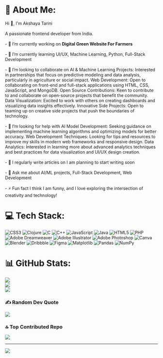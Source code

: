 # 💫 About Me:
Hi 👋, I'm Akshaya Tarini<br><br>A passionate frontend developer from India.<br><br>- 🔭 I’m currently working on **Digital Green Website For Farmers**<br><br>- 🌱 I’m currently learning UI/UX, Machine Learning, Python, Full-Stack Development<br><br>- 👯 I’m looking to collaborate on AI & Machine Learning Projects: Interested in partnerships that focus on predictive modeling and data analysis, particularly in agriculture or social impact. Web Development: Open to collaborating on front-end and full-stack applications using HTML, CSS, JavaScript, and MongoDB. Open Source Contributions: Keen to contribute to and collaborate on open-source projects that benefit the community. Data Visualization: Excited to work with others on creating dashboards and visualizing data insights effectively. Innovative Side Projects: Open to teaming up on creative side projects that push the boundaries of technology.<br><br>- 🤝 I’m looking for help with AI Model Development: Seeking guidance on implementing machine learning algorithms and optimizing models for better accuracy. Web Development Techniques: Looking for tips and resources to improve my skills in modern web frameworks and responsive design. Data Analytics: Interested in learning more about advanced analytics techniques and best practices for data visualization and UI/UX design creation.<br><br>- 📝 I regularly write articles on I am planning to start writing soon<br><br>- 💬 Ask me about AI/ML projects, Full-Stack Development, Web Development<br><br>- ⚡ Fun fact I think I am funny, and I love exploring the intersection of creativity and technology!


# 💻 Tech Stack:
![CSS3](https://img.shields.io/badge/css3-%231572B6.svg?style=plastic&logo=css3&logoColor=white) ![Clojure](https://img.shields.io/badge/Clojure-%23Clojure.svg?style=plastic&logo=Clojure&logoColor=Clojure) ![C](https://img.shields.io/badge/c-%2300599C.svg?style=plastic&logo=c&logoColor=white) ![C++](https://img.shields.io/badge/c++-%2300599C.svg?style=plastic&logo=c%2B%2B&logoColor=white) ![JavaScript](https://img.shields.io/badge/javascript-%23323330.svg?style=plastic&logo=javascript&logoColor=%23F7DF1E) ![Java](https://img.shields.io/badge/java-%23ED8B00.svg?style=plastic&logo=openjdk&logoColor=white) ![HTML5](https://img.shields.io/badge/html5-%23E34F26.svg?style=plastic&logo=html5&logoColor=white) ![PHP](https://img.shields.io/badge/php-%23777BB4.svg?style=plastic&logo=php&logoColor=white) ![Adobe Dreamweaver](https://img.shields.io/badge/Adobe%20Dreamweaver-FF61F6.svg?style=plastic&logo=Adobe%20Dreamweaver&logoColor=white) ![Adobe Illustrator](https://img.shields.io/badge/adobe%20illustrator-%23FF9A00.svg?style=plastic&logo=adobe%20illustrator&logoColor=white) ![Adobe Photoshop](https://img.shields.io/badge/adobe%20photoshop-%2331A8FF.svg?style=plastic&logo=adobe%20photoshop&logoColor=white) ![Canva](https://img.shields.io/badge/Canva-%2300C4CC.svg?style=plastic&logo=Canva&logoColor=white) ![Blender](https://img.shields.io/badge/blender-%23F5792A.svg?style=plastic&logo=blender&logoColor=white) ![Dribbble](https://img.shields.io/badge/Dribbble-EA4C89?style=plastic&logo=dribbble&logoColor=white) ![Figma](https://img.shields.io/badge/figma-%23F24E1E.svg?style=plastic&logo=figma&logoColor=white) ![Matplotlib](https://img.shields.io/badge/Matplotlib-%23ffffff.svg?style=plastic&logo=Matplotlib&logoColor=black) ![Pandas](https://img.shields.io/badge/pandas-%23150458.svg?style=plastic&logo=pandas&logoColor=white) ![NumPy](https://img.shields.io/badge/numpy-%23013243.svg?style=plastic&logo=numpy&logoColor=white)
# 📊 GitHub Stats:
![](https://github-readme-stats.vercel.app/api?username=Akshaya-Tarini&theme=tokyonight&hide_border=false&include_all_commits=false&count_private=false)<br/>
![](https://github-readme-streak-stats.herokuapp.com/?user=Akshaya-Tarini&theme=tokyonight&hide_border=false)<br/>
![](https://github-readme-stats.vercel.app/api/top-langs/?username=Akshaya-Tarini&theme=tokyonight&hide_border=false&include_all_commits=false&count_private=false&layout=compact)

### ✍️ Random Dev Quote
![](https://quotes-github-readme.vercel.app/api?type=horizontal&theme=tokyonight)

### 🔝 Top Contributed Repo
![](https://github-contributor-stats.vercel.app/api?username=Akshaya-Tarini&limit=5&theme=tokyonight&combine_all_yearly_contributions=true)

---
[![](https://visitcount.itsvg.in/api?id=Akshaya-Tarini&icon=0&color=0)](https://visitcount.itsvg.in)

<!-- Proudly created with GPRM ( https://gprm.itsvg.in ) -->
